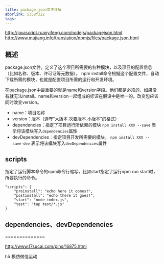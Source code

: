 ```yaml
---
title: package.json文件详解
abbrlink: 5358f322
tags:
---
```


http://javascript.ruanyifeng.com/nodejs/packagejson.html
http://www.mujiang.info/translation/npmjs/files/package.json.html

## 概述
package.json文件，定义了这个项目所需要的各种模块，以及项目的配置信息（比如名称、版本、许可证等元数据）。
npm install命令根据这个配置文件，自动下载所需的模块，也就是配置项目所需的运行和开发环境。

在package.json中最重要的就是name和version字段。他们都是必须的，如果没有就无法install。name和version一起组成的标识在假设中是唯一的。改变包应该同时改变version。

* name：项目名称
* version：版本（遵守“大版本.次要版本.小版本”的格式）
* dependencies：指定了项目运行所依赖的模块
`npm install XXX --save` 表示将该模块写入`dependencies`属性
* devDependencies：指定项目开发所需要的模块。
`npm install XXX --save-dev` 表示将该模块写入`devDependencies`属性

## scripts

指定了运行脚本命令的npm命令行缩写，比如start指定了运行npm run start时，所要执行的命令。

	"scripts": {
	    "preinstall": "echo here it comes!",
	    "postinstall": "echo there it goes!",
	    "start": "node index.js",
	    "test": "tap test/*.js"
	}

## dependencies、devDependencies



==============

http://www.17sucai.com/pins/16875.html

h5 模仿微信运动





